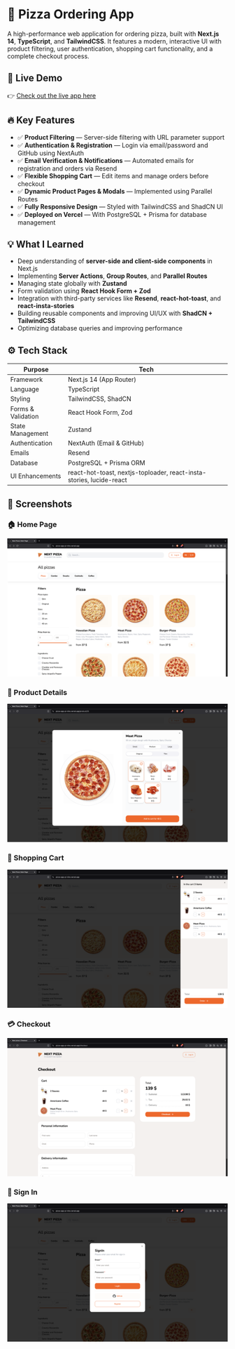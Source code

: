 # 🍕 Pizza Ordering App

A high-performance web application for ordering pizza, built with **Next.js 14**, **TypeScript**, and **TailwindCSS**. It features a modern, interactive UI with product filtering, user authentication, shopping cart functionality, and a complete checkout process.

## 🔗 Live Demo

👉 [Check out the live app here](https://pizza-app-pi-nine.vercel.app/)

## 🔥 Key Features

- ✅ **Product Filtering** — Server-side filtering with URL parameter support  
- ✅ **Authentication & Registration** — Login via email/password and GitHub using NextAuth  
- ✅ **Email Verification & Notifications** — Automated emails for registration and orders via Resend  
- ✅ **Flexible Shopping Cart** — Edit items and manage orders before checkout  
- ✅ **Dynamic Product Pages & Modals** — Implemented using Parallel Routes  
- ✅ **Fully Responsive Design** — Styled with TailwindCSS and ShadCN UI  
- ✅ **Deployed on Vercel** — With PostgreSQL + Prisma for database management  

## 💡 What I Learned

- Deep understanding of **server-side and client-side components** in Next.js  
- Implementing **Server Actions**, **Group Routes**, and **Parallel Routes**  
- Managing state globally with **Zustand**  
- Form validation using **React Hook Form + Zod**  
- Integration with third-party services like **Resend**, **react-hot-toast**, and **react-insta-stories**  
- Building reusable components and improving UI/UX with **ShadCN + TailwindCSS**  
- Optimizing database queries and improving performance  

## ⚙️ Tech Stack

| Purpose             | Tech                               |
|---------------------|------------------------------------|
| Framework           | Next.js 14 (App Router)            |
| Language            | TypeScript                         |
| Styling             | TailwindCSS, ShadCN                |
| Forms & Validation  | React Hook Form, Zod               |
| State Management    | Zustand                            |
| Authentication      | NextAuth (Email & GitHub)          |
| Emails              | Resend                             |
| Database            | PostgreSQL + Prisma ORM            |
| UI Enhancements     | react-hot-toast, nextjs-toploader, react-insta-stories, lucide-react |

## 📸 Screenshots

### 🏠 Home Page  
![Home Page](./screenshots/home.png)

### 🍕 Product Details  
![Product Details](./screenshots/product.png)

### 🛒 Shopping Cart  
![Shopping Cart](./screenshots/card.png)

### 💳 Checkout  
![Checkout](./screenshots/checkout.png)

### 🔐 Sign In  
![Sign In](./screenshots/signin.png)
